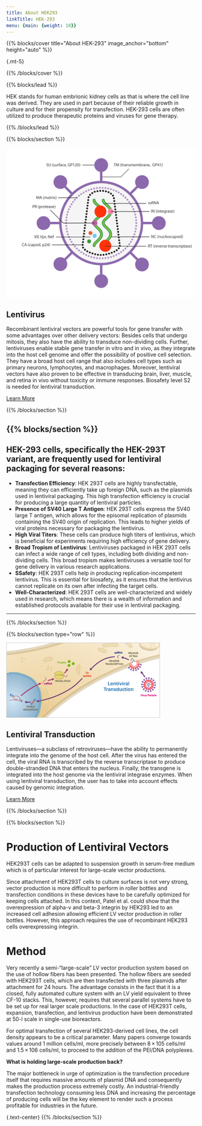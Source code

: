 ```yaml
---
title: About HEK293
linkTitle: HEK-293
menu: {main: {weight: 10}}
---
```


{{% blocks/cover title="About HEK-293" image_anchor="bottom" height="auto" %}}

{.mt-5}

{{% /blocks/cover %}}

{{% blocks/lead %}}

HEK stands for human embrionic kidney cells as that is where the cell line was derived. They are used in part because of their reliable growth in culture and for their propensity for transfection. HEK-293 cells are often utilized to produce therapeutic proteins and viruses for gene therapy.

{{% /blocks/lead %}}

{{% blocks/section %}}

<div class="container">
  <div class="row">
    <div class="col-md-6">
      <img src="lentivirus.png" class="img-fluid" alt="Description of the image">
    </div>
    <div class="col-md-6">
      <h2>Lentivirus</h2>
      <p>Recombinant lentiviral vectors are powerful tools for gene transfer with some advantages over other delivery vectors: Besides cells that undergo mitosis, they also have the ability to transduce non-dividing cells. Further, lentiviruses enable stable gene transfer in vitro and in vivo, as they integrate into the host cell genome and offer the possibility of positive cell selection. They have a broad host cell range that also includes cell types such as primary neurons, lymphocytes, and macrophages. Moreover, lentiviral vectors have also proven to be effective in transducing brain, liver, muscle, and retina in vivo without toxicity or immune responses. Biosafety level S2 is needed for lentiviral transduction.</p>
      </ul>
      <a href="https://old.abmgood.com/marketing/knowledge_base/The_Lentivirus_System.php" class="btn btn-primary">Learn More</a>
    </div>
  </div>
</div>

{{% /blocks/section %}}


{{% blocks/section %}}
---
  
  ## HEK-293 cells, specifically the HEK-293T variant, are frequently used for lentiviral packaging for several reasons:
   
  - **Transfection Efficiency**: HEK 293T cells are highly transfectable, meaning they can efficiently take up foreign DNA, such as the plasmids used in lentiviral packaging. This high transfection efficiency is crucial for producing a large quantity of lentiviral particles.
  - **Presence of SV40 Large T Antigen**: HEK 293T cells express the SV40 large T antigen, which allows for the episomal replication of plasmids containing the SV40 origin of replication. This leads to higher yields of viral proteins necessary for packaging the lentivirus.
  - **High Viral Titers**: These cells can produce high titers of lentivirus, which is beneficial for experiments requiring high efficiency of gene delivery.
  - **Broad Tropism of Lentivirus**: Lentiviruses packaged in HEK 293T cells can infect a wide range of cell types, including both dividing and non-dividing cells. This broad tropism makes lentiviruses a versatile tool for gene delivery in various research applications.
  - **SSafety**: HEK 293T cells help in producing replication-incompetent lentivirus. This is essential for biosafety, as it ensures that the lentivirus cannot replicate on its own after infecting the target cells.
  - **Well-Characterized**: HEK 293T cells are well-characterized and widely used in research, which means there is a wealth of information and established protocols available for their use in lentiviral packaging.

---
{{% /blocks/section %}}

{{% blocks/section type="row" %}}


<div class="container">
  <div class="row">
    <div class="col-md-6">
      <img src="TR_M_Lentiviral.jpg" class="img-fluid" alt="Description of the image">
    </div>
    <div class="col-md-6">
      <h2>Lentiviral Transduction</h2>
      <p>Lentiviruses—a subclass of retroviruses—have the ability to permanently integrate into the genome of the host cell. After the virus has entered the cell, the viral RNA is transcribed by the reverse transcriptase to produce double-stranded DNA that enters the nucleus. Finally, the transgene is integrated into the host genome via the lentiviral integrase enzymes. When using lentiviral transduction, the user has to take into account effects caused by genomic integration.</p>
      </ul>
      <a href="https://ibidi.com/content/264-viral-transduction#lentiviral_transduction" class="btn btn-primary">Learn More</a>
    </div>
  </div>
</div>



{{% /blocks/section %}}

{{% blocks/section %}}

# Production of Lentiviral Vectors
HEK293T cells can be adapted to suspension growth in serum-free medium which is of particular interest for large-scale vector productions.

Since attachment of HEK293T cells to culture surfaces is not very strong, vector production is more difficult to perform in roller bottles and transfection conditions in these devices have to be carefully optimized for keeping cells attached. In this context, Patel et al. could show that the overexpression of alpha-v and beta-3 integrin by HEK293 led to an increased cell adhesion allowing efficient LV vector production in roller bottles. However, this approach requires the use of recombinant HEK293 cells overexpressing integrin.

# Method

Very recently a semi-“large-scale” LV vector production system based on the use of hollow fibers has been presented. The hollow fibers are seeded with HEK293T cells, which are then transfected with three plasmids after attachment for 24 hours. The advantage consists in the fact that it is a closed, fully automated culture system with an LV yield equivalent to three CF-10 stacks. This, however, requires that several parallel systems have to be set up for real larger scale productions.
In the case of HEK293T cells, expansion, transfection, and lentivirus production have been demonstrated at 50-l scale in single-use bioreactors.

For optimal transfection of several HEK293-derived cell lines, the cell density appears to be a critical parameter. Many papers converge towards values around 1 million cells/ml, more precisely between 8 × 105 cells/ml and 1.5 × 106 cells/ml, to proceed to the addition of the PEI/DNA polyplexes. 

**What is holding large-scale production back?**

The major bottleneck in urge of optimization is the transfection procedure itself that requires massive amounts of plasmid DNA and consequently makes the production process extremely costly. An industrial-friendly transfection technology consuming less DNA and increasing the percentage of producing cells will be the key element to render such a process profitable for industries in the future.

{.text-center}
{{% /blocks/section %}}